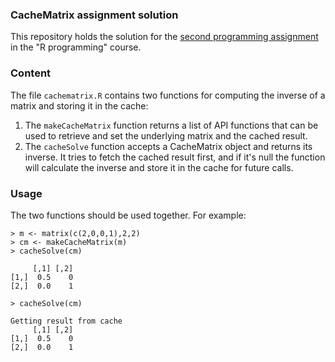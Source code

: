 ### CacheMatrix assignment solution

This repository holds the solution for the
 [second programming assignment](https://class.coursera.org/rprog-003/human_grading/view/courses/972138/assessments/3/submissions)
 in the "R programming" course.

### Content

The file `cachematrix.R` contains two functions for computing the inverse of a matrix and storing it in the cache:
1.	The `makeCacheMatrix` function returns a list of API functions that can be used to retrieve and set the underlying matrix and the cached result.
2.	The `cacheSolve` function accepts a CacheMatrix object and returns its inverse. It tries to fetch the cached result first,
and if it's null the function will calculate the inverse and store it in the cache for future calls.

<!-- -->

### Usage
The two functions should be used together. For example:
```
> m <- matrix(c(2,0,0,1),2,2)
> cm <- makeCacheMatrix(m)
> cacheSolve(cm)

     [,1] [,2]
[1,]  0.5    0
[2,]  0.0    1

> cacheSolve(cm)

Getting result from cache
     [,1] [,2]
[1,]  0.5    0
[2,]  0.0    1
```
